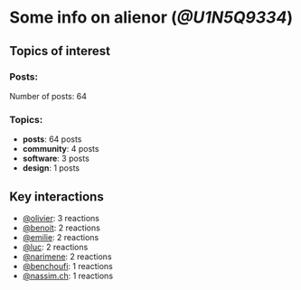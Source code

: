 # Some info on alienor (_@U1N5Q9334_)


## Topics of interest

### Posts: 

Number of posts: 64

### Topics:

* __posts__: 64 posts
* __community__: 4 posts
* __software__: 3 posts
* __design__: 1 posts

## Key interactions 

* [@olivier](./U04DFTZ7D.md): 3 reactions
* [@benoit](./U0GMX7QUB.md): 2 reactions
* [@emilie](./U0FN1B8KD.md): 2 reactions
* [@luc](./U0AAL4W13.md): 2 reactions
* [@narimene](./U1NTT0ZPH.md): 2 reactions
* [@benchoufi](./U0B47KC3S.md): 1 reactions
* [@nassim.ch](./U1NM17NHF.md): 1 reactions
